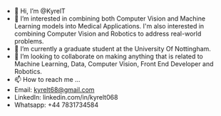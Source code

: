 - 👋 Hi, I’m @KyrelT
- 👀 I’m interested in combining both Computer Vision and Machine Learning models into Medical Applications. I'm also interested in combining Computer Vision and Robotics to address real-world problems.
- 🌱 I’m currently a graduate student at the University Of Nottingham.
- 💞️ I’m looking to collaborate on making anything that is related to Machine Learning, Data, Computer Vision, Front End Developer and Robotics.
- 📫 How to reach me ...
- Email: kyrelt68@gmail.com
- LinkedIn: linkedin.com/in/kyrelt068
- Whatsapp: +44 7831734584

<!---
KyrelT/KyrelT is a ✨ special ✨ repository because its `README.md` (this file) appears on your GitHub profile.
You can click the Preview link to take a look at your changes.
--->
